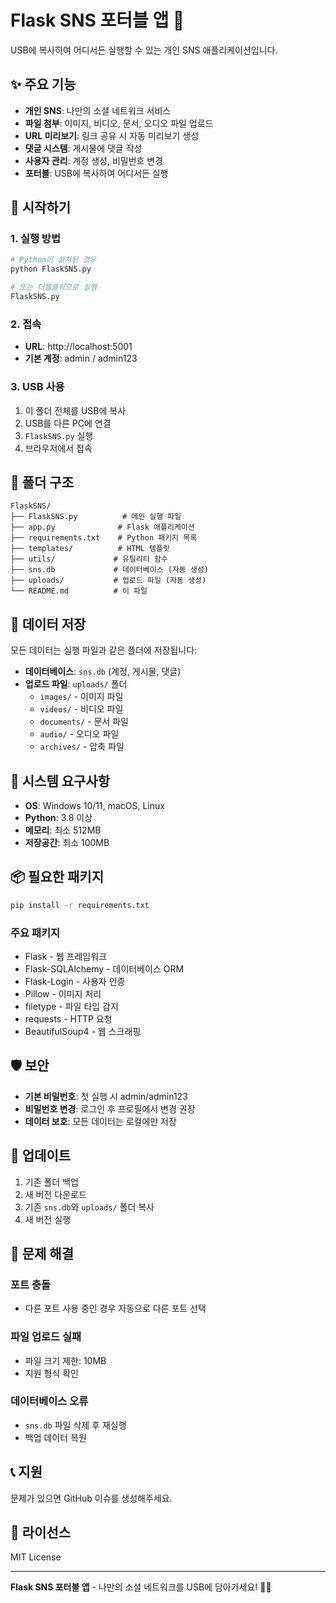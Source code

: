 # Flask SNS 포터블 앱 🚀

USB에 복사하여 어디서든 실행할 수 있는 개인 SNS 애플리케이션입니다.

## ✨ 주요 기능

- **개인 SNS**: 나만의 소셜 네트워크 서비스
- **파일 첨부**: 이미지, 비디오, 문서, 오디오 파일 업로드
- **URL 미리보기**: 링크 공유 시 자동 미리보기 생성
- **댓글 시스템**: 게시물에 댓글 작성
- **사용자 관리**: 계정 생성, 비밀번호 변경
- **포터블**: USB에 복사하여 어디서든 실행

## 🚀 시작하기

### 1. 실행 방법

```bash
# Python이 설치된 경우
python FlaskSNS.py

# 또는 더블클릭으로 실행
FlaskSNS.py
```

### 2. 접속

- **URL**: http://localhost:5001
- **기본 계정**: admin / admin123

### 3. USB 사용

1. 이 폴더 전체를 USB에 복사
2. USB를 다른 PC에 연결
3. `FlaskSNS.py` 실행
4. 브라우저에서 접속

## 📁 폴더 구조

```
FlaskSNS/
├── FlaskSNS.py          # 메인 실행 파일
├── app.py              # Flask 애플리케이션
├── requirements.txt    # Python 패키지 목록
├── templates/          # HTML 템플릿
├── utils/             # 유틸리티 함수
├── sns.db             # 데이터베이스 (자동 생성)
├── uploads/           # 업로드 파일 (자동 생성)
└── README.md          # 이 파일
```

## 💾 데이터 저장

모든 데이터는 실행 파일과 같은 폴더에 저장됩니다:

- **데이터베이스**: `sns.db` (계정, 게시물, 댓글)
- **업로드 파일**: `uploads/` 폴더
  - `images/` - 이미지 파일
  - `videos/` - 비디오 파일
  - `documents/` - 문서 파일
  - `audio/` - 오디오 파일
  - `archives/` - 압축 파일

## 🔧 시스템 요구사항

- **OS**: Windows 10/11, macOS, Linux
- **Python**: 3.8 이상
- **메모리**: 최소 512MB
- **저장공간**: 최소 100MB

## 📦 필요한 패키지

```bash
pip install -r requirements.txt
```

### 주요 패키지
- Flask - 웹 프레임워크
- Flask-SQLAlchemy - 데이터베이스 ORM
- Flask-Login - 사용자 인증
- Pillow - 이미지 처리
- filetype - 파일 타입 감지
- requests - HTTP 요청
- BeautifulSoup4 - 웹 스크래핑

## 🛡️ 보안

- **기본 비밀번호**: 첫 실행 시 admin/admin123
- **비밀번호 변경**: 로그인 후 프로필에서 변경 권장
- **데이터 보호**: 모든 데이터는 로컬에만 저장

## 🔄 업데이트

1. 기존 폴더 백업
2. 새 버전 다운로드
3. 기존 `sns.db`와 `uploads/` 폴더 복사
4. 새 버전 실행

## 🐛 문제 해결

### 포트 충돌
- 다른 포트 사용 중인 경우 자동으로 다른 포트 선택

### 파일 업로드 실패
- 파일 크기 제한: 10MB
- 지원 형식 확인

### 데이터베이스 오류
- `sns.db` 파일 삭제 후 재실행
- 백업 데이터 복원

## 📞 지원

문제가 있으면 GitHub 이슈를 생성해주세요.

## 📄 라이선스

MIT License

---

**Flask SNS 포터블 앱** - 나만의 소셜 네트워크를 USB에 담아가세요! 💾✨ 